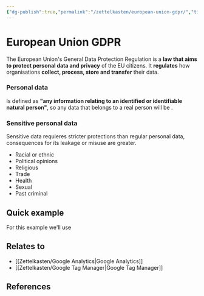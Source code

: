 ```yaml
---
{"dg-publish":true,"permalink":"/zettelkasten/european-union-gdpr/","title":"European Union GDPR","tags":["status/todo"],"noteIcon":"","created":"2023-10-06T12:32:03.700+01:00"}
---
```



# European Union GDPR

The European Union's General Data Protection Regulation is a **law that aims to protect personal data and privacy** of the EU citizens. It **regulates** how organisations **collect, process, store and transfer** their data. 

### Personal data
Is defined as **"any information relating to an identified or identifiable natural person"**, so any data that belongs to a real person will be .

### Sensitive personal data
Sensitive data requieres stricter protections than regular personal data, consequences for its leakage or misuse are greater.

- Racial or ethnic
- Political opinions
- Religious
- Trade
- Health
- Sexual
- Past criminal

## Quick example
For this example we'll use 


## Relates to
- [[Zettelkasten/Google Analytics\|Google Analytics]]
- [[Zettelkasten/Google Tag Manager\|Google Tag Manager]]
## References
